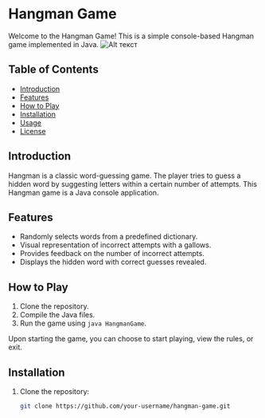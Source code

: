 # Hangman Game

Welcome to the Hangman Game! This is a simple console-based Hangman game implemented in Java.
![Alt текст](https://replit.com/cdn-cgi/image/quality=80,metadata=copyright,format=auto/https://storage.googleapis.com/replit/images/1585940175021_39360a4db2b546a4455230a428a321de.png)

## Table of Contents

- [Introduction](#introduction)
- [Features](#features)
- [How to Play](#how-to-play)
- [Installation](#installation)
- [Usage](#usage)
- [License](#license)

## Introduction

Hangman is a classic word-guessing game. The player tries to guess a hidden word by suggesting letters within a certain number of attempts. This Hangman game is a Java console application.

## Features

- Randomly selects words from a predefined dictionary.
- Visual representation of incorrect attempts with a gallows.
- Provides feedback on the number of incorrect attempts.
- Displays the hidden word with correct guesses revealed.

## How to Play

1. Clone the repository.
2. Compile the Java files.
3. Run the game using `java HangmanGame`.

Upon starting the game, you can choose to start playing, view the rules, or exit.

## Installation

1. Clone the repository:

   ```bash
   git clone https://github.com/your-username/hangman-game.git
